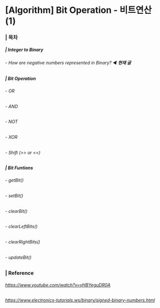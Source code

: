 # [Algorithm] Bit Operation - 비트연산 (1)

### | 목차

##### | Integer to Binary 

###### - How are negative numbers represented in Binary? ◀︎ **현재 글**

##### | Bit Operation

###### - OR 

###### - AND

###### - NOT 

###### - XOR

###### - Shift (>> or <<)

##### | Bit Funtions 

###### - getBit()

###### - setBit()

###### - clearBit()

###### - clearLeftBits()

###### - clearRightBits()

###### - updateBit()



### | Reference 

###### https://www.youtube.com/watch?v=yHBYeguDR0A

###### https://www.electronics-tutorials.ws/binary/signed-binary-numbers.html

